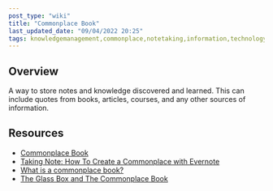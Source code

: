 ```yaml
---
post_type: "wiki" 
title: "Commonplace Book"
last_updated_date: "09/04/2022 20:25"
tags: knowledgemanagement,commonplace,notetaking,information,technology,internet,books
---
```


## Overview

A way to store notes and knowledge discovered and learned. This can include quotes from books, articles, courses, and any other sources of information.

## Resources

- [Commonplace Book](https://en.wikipedia.org/wiki/Commonplace_book)
- [Taking Note: How To Create a Commonplace with Evernote](https://evernote.com/blog/how-to-create-commonplace-with-evernote/)
- [What is a commonplace book?](https://medium.com/read-smart/what-is-a-commonplace-book-db392bda730c)
- [The Glass Box and The Commonplace Book](https://stevenberlinjohnson.com/the-glass-box-and-the-commonplace-book-639b16c4f3bb)
